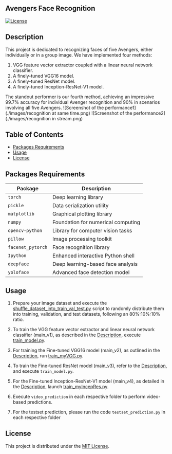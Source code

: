 ## Avengers Face Recognition

[![License](https://img.shields.io/badge/license-MIT-blue.svg)](LICENSE)

## Description

This project is dedicated to recognizing faces of five Avengers, either individually or in a group image. We have implemented four  methods:
1. VGG feature vector extractor coupled with a linear neural network classifier.
2. A finely-tuned VGG16 model.
3. A finely-tuned ResNet model.
4. A finely-tuned Inception-ResNet-V1 model.

The standout performer is our fourth method, achieving an impressive 99.7% accuracy for individual Avenger recognition and 90% in scenarios involving all five Avengers. 
![Screenshot of the performance1](./images/recognition at same time.png)
![Screenshot of the performance2](./images/recognition in stream.png)

## Table of Contents

- [Packages Requirements](#packages-requirements)
- [Usage](#usage)
- [License](#license)

## Packages Requirements

| Package           | Description                        |
|-------------------|------------------------------------|
| `torch`           | Deep learning library              |
| `pickle`          | Data serialization utility         |
| `matplotlib`      | Graphical plotting library         |
| `numpy`           | Foundation for numerical computing |
| `opencv-python`   | Library for computer vision tasks  |
| `pillow`          | Image processing toolkit           |
| `facenet_pytorch` | Face recognition library           |
| `Ipython`         | Enhanced interactive Python shell  |
| `deepface`        | Deep learning-based face analysis  |
| `yoloface`        | Advanced face detection model      |

## Usage

1. Prepare your image dataset and execute the [shuffle_dataset_into_train_val_test.py](shuffle_dataset_into_train_val_test.py) script to randomly distribute them into training, validation, and test datasets, following an 80%:10%:10% ratio.

2. To train the VGG feature vector extractor and linear neural network classifier (main_v1), as described in the [Description](#description), execute [train_model.py](main_v1/train_model.py).

3. For training the Fine-tuned VGG16 model (main_v2), as outlined in the [Description](#description), run [train_myVGG.py](main_v2/train_myVGG.py).

4. To train the Fine-tuned ResNet model (main_v3), refer to the [Description](#description), and execute `train_model.py`.

5. For the Fine-tuned Inception-ResNet-V1 model (main_v4), as detailed in the [Description](#description), launch [train_myIncepRes.py](main_v4/train_myIncepRes.py).

6. Execute `video_prediction` in each respective folder to perform video-based predictions.

7. For the testset prediction, please run the code `testset_prediction.py` in each respective folder

## License

This project is distributed under the [MIT License](LICENSE).
